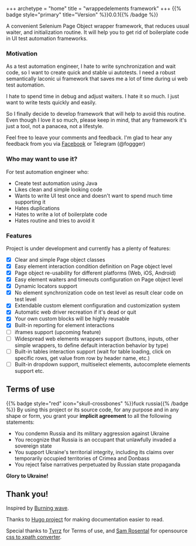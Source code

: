 +++
archetype = "home"
title = "wrappedelements framework"
+++
{{% badge style="primary" title="Version" %}}0.0.1{{% /badge %}}

A convenient Selenium Page Object wrapper framework, that reduces usual waiter, and initialization routine. It will help you to get rid of boilerplate code in UI test automation frameworks.

### Motivation
As a test automation engineer, I hate to write synchronization and wait code, so I want to create quick and stable ui autotests.
I need a robust semantically laconic ui framework that saves me a lot of time during ui web test automation.

I hate to spend time in debug and adjust waiters. I hate it so much. I just want to write tests quickly and easily.

So I finally decide to develop framework that will help to avoid this routine. 
Even though I love it so much, please keep in mind, that any framework it's just a tool, not a panacea, not a lifestyle.

Feel free to leave your comments and feedback.
I'm glad to hear any feedback from you via [Facebook](https://www.facebook.com/maksym.zaverukha.37) or Telegram (@foggger)

### Who may want to use it?
For test automation engineer who:
- Create test automation using Java
- Likes clean and simple looking code
- Wants to write UI test once and doesn't want to spend much time supporting it
- Hates duplications
- Hates to write a lot of boilerplate code
- Hates routine and tries to avoid it

### Features
Project is under development and currently has a plenty of features:
- [X] Clear and simple Page object classes
- [X] Easy element interaction condition definition on Page object level
- [X] Page object re-usability for different platforms (Web, iOS, Android)
- [X] Easy element waiters and timeouts configuration on Page object level
- [X] Dynamic locators support
- [X] No element synchronization code on test level as result clear code on test level
- [X] Extendable custom element configuration and customization system
- [X] Automatic web driver recreation if it's dead or quit
- [X] Your own custom blocks will be highly reusable
- [X] Built-in reporting for element interactions
- [ ] iframes support (upcoming feature)
- [ ] Widespread web elements wrappers support (buttons, inputs, other simple wrappers, to define default interaction behavior by type)
- [ ] Built-in tables interaction support (wait for table loading, click on specific rows, get value from row by header name, etc.)
- [ ] Built-in dropdown support, multiselect elements, autocomplete elements support etc.

## Terms of use
{{% badge style="red" icon="skull-crossbones" %}}fuck russia{{% /badge %}}
By using this project or its source code, for any purpose and in any shape or form, you grant your **implicit agreement** to all the following statements:

- You condemn Russia and its military aggression against Ukraine
- You recognize that Russia is an occupant that unlawfully invaded a sovereign state
- You support Ukraine's territorial integrity, including its claims over temporarily occupied territories of Crimea and Donbass
- You reject false narratives perpetuated by Russian state propaganda


**Glory to Ukraine!**

## Thank you!
Inspired by [Burning wave](https://www.burningwave.org/getstarted/).

Thanks to [Hugo project](https://gohugo.io/documentation/) for making documentation easier to read.

Special thanks to [Tyrrz](https://github.com/Tyrrrz) for Terms of use, and [Sam Rosental](https://github.com/sam-rosenthal) for opensource [css to xpath converter](https://github.com/sam-rosenthal/java-cssSelector-to-xpath).

